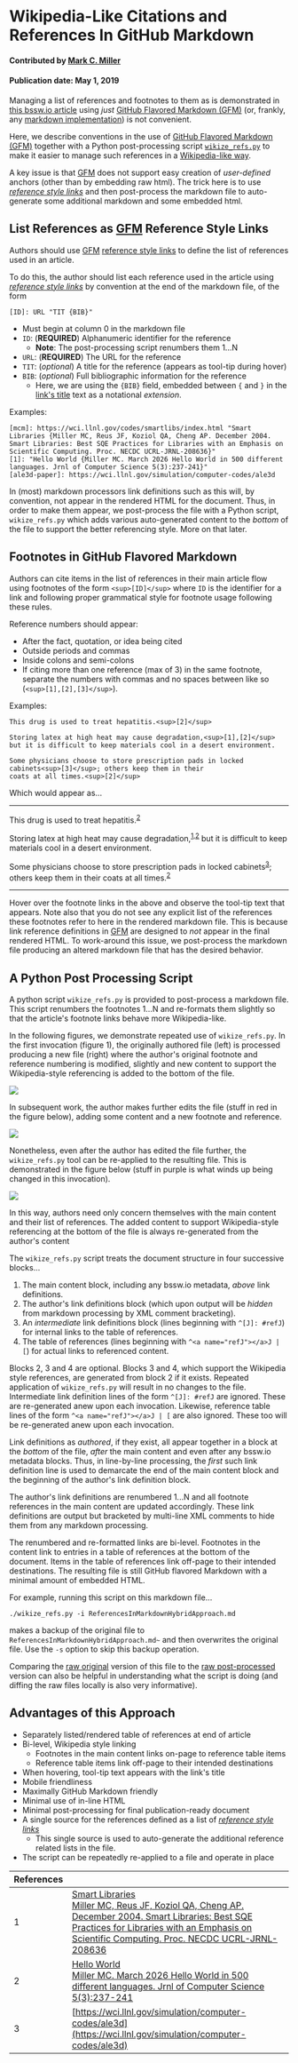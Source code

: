 # Wikipedia-Like Citations and References In GitHub Markdown

#### Contributed by [Mark C. Miller](https://github.com/markcmiller86)

#### Publication date: May 1, 2019

Managing a list of references and footnotes to them as is demonstrated in
[this bssw.io article](https://bssw.io/blog_posts/celebrating-apollo-s-50th-anniversary-when-100-flops-watt-was-a-giant-leap)
using *just* [GitHub Flavored Markdown (GFM)][GFM] (or, frankly, any
[markdown implementation](https://en.wikipedia.org/wiki/Markdown#Implementations)) is
not convenient.

Here, we describe conventions in the use of [GitHub Flavored Markdown (GFM)][GFM]
together with a Python post-processing script
[`wikize_refs.py`](../../utils/README.md#wikize_refspy)
to make it easier to manage such references in a
[Wikipedia-like way](https://en.wikipedia.org/wiki/Note_(typography)#References).

A key issue is that [GFM][GFM] does not support easy creation of *user-defined*
anchors (other than by embedding raw html). The trick here is to use
[*reference style links*](https://github.github.com/gfm/#reference-link) and then
post-process the markdown file to auto-generate some additional markdown
and some embedded html.

## List References as [GFM][GFM] Reference Style Links

Authors should use [GFM][GFM]
[reference style links](https://www.markdownguide.org/basic-syntax/#reference-style-links)
to define the list of references used in an article.

To do this, the author should list each reference used in the article using
[*reference style links*](https://github.github.com/gfm/#reference-link) by convention
at the end of the markdown file, of the form

    [ID]: URL "TIT {BIB}"

- Must begin at column 0 in the markdown file
- `ID`: (**REQUIRED**) Alphanumeric identifier for the reference
  - **Note**: The post-processing script renumbers them 1...N
- `URL`: (**REQUIRED**) The URL for the reference
- `TIT`: (*optional*) A title for the reference (appears as tool-tip during hover)
- `BIB`: (*optional*) Full bibliographic information for the reference
  - Here, we are using the `{BIB}` field, embedded between `{` and `}` in the
    [link's title](https://www.markdownguide.org/basic-syntax#adding-titles) text
    as a notational *extension*.

Examples:

    [mcm]: https://wci.llnl.gov/codes/smartlibs/index.html "Smart Libraries {Miller MC, Reus JF, Koziol QA, Cheng AP. December 2004. Smart Libraries: Best SQE Practices for Libraries with an Emphasis on Scientific Computing. Proc. NECDC UCRL-JRNL-208636}"
    [1]: "Hello World {Miller MC. March 2026 Hello World in 500 different languages. Jrnl of Computer Science 5(3):237-241}"
    [ale3d-paper]: https://wci.llnl.gov/simulation/computer-codes/ale3d

In (most) markdown processors link definitions such as this will, by convention,
not appear in the rendered HTML for the document. Thus, in order to make them 
appear, we post-process the file with a Python script, `wikize_refs.py` which
adds various auto-generated content to the *bottom* of the file to support
the better referencing style. More on that later.

## Footnotes in GitHub Flavored Markdown

Authors can cite items in the list of references in their main article
flow using footnotes of the form `<sup`&#8203;`>[ID]<`&#8203;`/sup>` where `ID` is the
identifier for a link and following proper grammatical style for footnote
usage following these rules.

Reference numbers should appear:
- After the fact, quotation, or idea being cited
- Outside periods and commas
- Inside colons and semi-colons
- If citing more than one reference (max of 3) in the same footnote,
  separate the numbers with commas and no spaces between like so (`<sup`&#8203;`>[1],[2],[3]<`&#8203;`/sup>`).

Examples:

    This drug is used to treat hepatitis.<sup>[2]</sup>

    Storing latex at high heat may cause degradation,<sup>[1],[2]</sup>
    but it is difficult to keep materials cool in a desert environment.

    Some physicians choose to store prescription pads in locked
    cabinets<sup>[3]</sup>; others keep them in their
    coats at all times.<sup>[2]</sup>

Which would appear as...

---

This drug is used to treat hepatitis.<sup>[2]</sup>

Storing latex at high heat may cause degradation,<sup>[1],[2]</sup>
but it is difficult to keep materials cool in a desert environment.

Some physicians choose to store prescription pads in locked
cabinets<sup>[3]</sup>; others keep them in their
coats at all times.<sup>[2]</sup>

---

Hover over the footnote links in the above and observe the
tool-tip text that appears. Note also that you do not see any
explicit list of the references these footnotes refer to here
in the rendered markdown file. This is because link reference
definitions in [GFM][GFM] are designed to *not* appear in the
final rendered HTML. To work-around this issue, we post-process
the markdown file producing an altered markdown file that has
the desired behavior.

## A Python Post Processing Script

A python script `wikize_refs.py` is provided to post-process a markdown file.
This script renumbers the footnotes 1...N and re-formats them slightly so that
the article's footnote links behave more Wikipedia-like.

In the following figures, we demonstrate repeated use of `wikize_refs.py`. In the
first invocation (figure 1), the originally authored file (left) is processed
producing a new file (right) where the author's original footnote and reference
numbering is modified, slightly and new content to support the Wikipedia-style
referencing is added to the bottom of the file.

![](https://raw.githubusercontent.com/betterscientificsoftware/images/mcm86-19feb21-inplace-wikize-refs/wikize-refs-docs1.png)

In subsequent work, the author makes further edits the file (stuff in red in the
figure below), adding some content and a new footnote and reference.

![](https://raw.githubusercontent.com/betterscientificsoftware/images/mcm86-19feb21-inplace-wikize-refs/wikize-refs-docs2.png)

Nonetheless, even after the author has edited the file further, the `wikize_refs.py`
tool can be re-applied to the resulting file. This is demonstrated in the figure
below (stuff in purple is what winds up being changed in this invocation).

![](https://raw.githubusercontent.com/betterscientificsoftware/images/mcm86-19feb21-inplace-wikize-refs/wikize-refs-docs3.png)

In this way, authors need only concern themselves with the main content and their
list of references. The added content to support Wikipedia-style referencing at
the bottom of the file is always re-generated from the author's content

The `wikize_refs.py` script treats the document structure in four successive
blocks...

1. The main content block, including any bssw.io metadata, *above* link
   definitions.
1. The author's link definitions block (which upon output will be *hidden* from
   markdown processing by XML comment bracketing).
1. An *intermediate* link definitions block (lines beginning with `^[J]: #refJ`)
   for internal links to the table of references.
1. The table of references (lines beginning with `^<a name="refJ"></a>J | [`) for
   actual links to referenced content.

Blocks 2, 3 and 4 are optional. Blocks 3 and 4, which support the Wikipedia style
references, are generated from block 2 if it exists. Repeated application of
`wikize_refs.py` will result in no changes to the file. Intermediate link definition
lines of the form `^[J]: #refJ` are ignored. These are re-generated anew upon each
invocation. Likewise, reference table lines of the form `^<a name="refJ"></a>J | [`
are also ignored. These too will be re-generated anew upon each invocation.

Link definitions as *authored*, if they exist, all appear together in a block at the
*bottom* of the file, *after* the main content and even after any bssw.io metadata
blocks. Thus, in line-by-line processing, the *first* such link definition line is
used to demarcate the end of the main content block and the beginning of the author's
link definition block.

The author's link definitions are renumbered 1...N and all footnote references in the
main content are updated accordingly. These link definitions are output but bracketed by
multi-line XML comments to hide them from any markdown processing.

The renumbered and re-formatted links are bi-level. Footnotes in the content link to
entries in a table of references at the bottom of the document. Items in the table of
references link off-page to their intended destinations. The resulting file is still
GitHub flavored Markdown with a minimal amount of embedded HTML.

For example, running this script on this markdown file...

    ./wikize_refs.py -i ReferencesInMarkdownHybridApproach.md

makes a backup of the original file to `ReferencesInMarkdownHybridApproach.md~` and
then overwrites the original file. Use the `-s` option to skip this backup
operation.

Comparing the [raw original](https://raw.githubusercontent.com/betterscientificsoftware/betterscientificsoftware.github.io/master/Articles/Blog/ReferencesInMarkdownHybridApproach.md)
version of this file to the
[raw post-processed](https://raw.githubusercontent.com/betterscientificsoftware/betterscientificsoftware.github.io/master/Articles/Blog/ReferencesInMarkdownHybridApproach-wikized.md)
version can also be helpful in understanding what the script is doing (and diffing the raw files locally is also very informative).

## Advantages of this Approach

- Separately listed/rendered table of references at end of article
- Bi-level, Wikipedia style linking
  - Footnotes in the main content links on-page to reference table items
  - Reference table items link off-page to their intended destinations
- When hovering, tool-tip text appears with the link's title
- Mobile friendliness
- Maximally GitHub Markdown friendly
- Minimal use of in-line HTML
- Minimal post-processing for final publication-ready document
- A single source for the references defined as a list of
  [*reference style links*](https://github.github.com/gfm/#reference-link)
  - This single source is used to auto-generate the additional reference
    related lists in the file.
- The script can be repeatedly re-applied to a file and operate in place

[GFM]: https://www.markdownguide.org/basic-syntax "Basic GitHub Flavored Markdown"

<!-- BEGIN ORIGINAL LINK DEFS

[1]: https://wci.llnl.gov/codes/smartlibs/index.html "Smart Libraries {Miller MC, Reus JF, Koziol QA, Cheng AP. December 2004. Smart Libraries: Best SQE Practices for Libraries with an Emphasis on Scientific Computing. Proc. NECDC UCRL-JRNL-208636}"
[2]: https:// "Hello World {Miller MC. March 2026 Hello World in 500 different languages. Jrnl of Computer Science 5(3):237-241}"
[3]: https://wci.llnl.gov/simulation/computer-codes/ale3d

END ORIGINAL LINK DEFS -->

<!-- ALL CONTENT BELOW HERE IS AUTO-GENERATED FROM wikize_refs.py -->

<!--- INTERMEDIATE LINK DEFS POINT TO ANCHORS IN TABLE --->
[1]: #ref1 "Smart Libraries"
[2]: #ref2 "Hello World"
[3]: #ref3

<!--- TABLE OF REFS RENDERED AS MARKDOWN --->
References | &nbsp;
:--- | :---
<a name="ref1"></a>1 | [Smart Libraries<br>Miller MC, Reus JF, Koziol QA, Cheng AP. December 2004. Smart Libraries: Best SQE Practices for Libraries with an Emphasis on Scientific Computing. Proc. NECDC UCRL-JRNL-208636](https://wci.llnl.gov/codes/smartlibs/index.html)
<a name="ref2"></a>2 | [Hello World<br>Miller MC. March 2026 Hello World in 500 different languages. Jrnl of Computer Science 5(3):237-241](https://)
<a name="ref3"></a>3 | [https://wci.llnl.gov/simulation/computer-codes/ale3d](https://wci.llnl.gov/simulation/computer-codes/ale3d)
